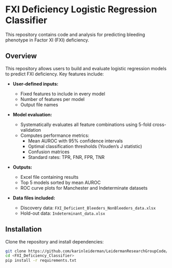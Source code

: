 # FXI Deficiency Logistic Regression Classifier

This repository contains code and analysis for predicting bleeding phenotype in Factor XI (FXI) deficiency. 

## Overview
This repository allows users to build and evaluate logistic regression models to predict FXI deficiency. Key features include:

- **User-defined inputs:**  
  - Fixed features to include in every model  
  - Number of features per model  
  - Output file names  

- **Model evaluation:**  
  - Systematically evaluates all feature combinations using 5-fold cross-validation  
  - Computes performance metrics:
    - Mean AUROC with 95% confidence intervals  
    - Optimal classification thresholds (Youden’s J statistic)  
    - Confusion matrices  
    - Standard rates: TPR, FNR, FPR, TNR  

- **Outputs:**  
  - Excel file containing results  
  - Top 5 models sorted by mean AUROC  
  - ROC curve plots for Manchester and Indeterminate datasets
  
- **Data files included:**  
  - Discovery data: `FXI_Deficient_Bleeders_NonBleeders_data.xlsx`  
  - Hold-out data: `Indeterminant_data.xlsx`

## Installation
Clone the repository and install dependencies:

```bash
git clone https://github.com/karinleiderman/LeidermanResearchGroupCode/tree/main/FXI_Deficiency_Classifier.git
cd <FXI_Deficiency_Classifier>
pip install -r requirements.txt
